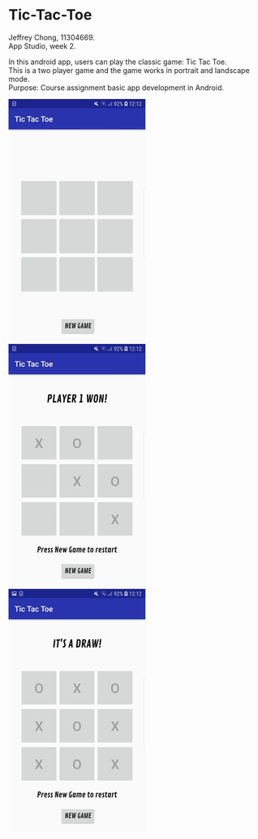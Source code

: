 # Tic-Tac-Toe

Jeffrey Chong, 11304669.</br>
App Studio, week 2.

In this android app, users can play the classic game: Tic Tac Toe.</br>
This is a two player game and the game works in portrait and landscape mode.</br>
Purpose: Course assignment basic app development in Android.</br>
 
![Screenshot](doc/Screenshot_TicTacToe.jpeg)
![Screenshot](doc/Screenshot_TicTacToe2.jpeg)
![Screenshot](doc/Screenshot_TicTacToe3.jpeg)
